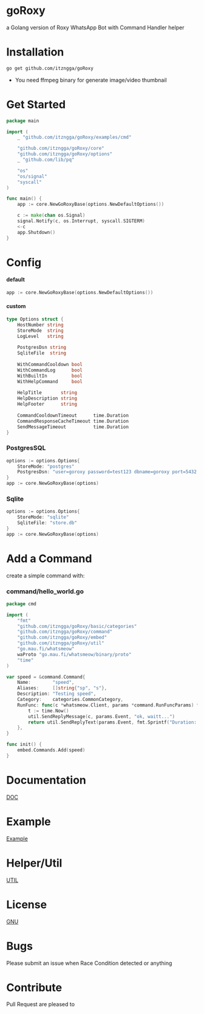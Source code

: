 # goRoxy

a Golang version of Roxy WhatsApp Bot with Command Handler helper

# Installation
```bash 
go get github.com/itzngga/goRoxy
```
- You need ffmpeg binary for generate image/video thumbnail

# Get Started
```go
package main

import (
	_ "github.com/itzngga/goRoxy/examples/cmd"

	"github.com/itzngga/goRoxy/core"
	"github.com/itzngga/goRoxy/options"
	_ "github.com/lib/pq"

	"os"
	"os/signal"
	"syscall"
)

func main() {
	app := core.NewGoRoxyBase(options.NewDefaultOptions())

	c := make(chan os.Signal)
	signal.Notify(c, os.Interrupt, syscall.SIGTERM)
	<-c
	app.Shutdown()
}

```
# Config
#### default
```go
app := core.NewGoRoxyBase(options.NewDefaultOptions())
```
#### custom
```go
type Options struct {
    HostNumber string
    StoreMode  string
    LogLevel   string
    
    PostgresDsn string
    SqliteFile  string
    
    WithCommandCooldown bool
    WithCommandLog      bool
    WithBuiltIn         bool
    WithHelpCommand     bool
    
    HelpTitle       string
    HelpDescription string
    HelpFooter      string
    
    CommandCooldownTimeout      time.Duration
    CommandResponseCacheTimeout time.Duration
    SendMessageTimeout          time.Duration
}
```
### PostgresSQL
```go
options := options.Options{
	StoreMode: "postgres"
	PostgresDsn: "user=goroxy password=test123 dbname=goroxy port=5432 sslmode=disable TimeZone=Asia/Jakarta"
}
app := core.NewGoRoxyBase(options)
```

### Sqlite
```go
options := options.Options{
	StoreMode: "sqlite"
	SqliteFile: "store.db"
}
app := core.NewGoRoxyBase(options)
```

# Add a Command
create a simple command with:
### command/hello_world.go
```go
package cmd

import (
	"fmt"
	"github.com/itzngga/goRoxy/basic/categories"
	"github.com/itzngga/goRoxy/command"
	"github.com/itzngga/goRoxy/embed"
	"github.com/itzngga/goRoxy/util"
	"go.mau.fi/whatsmeow"
	waProto "go.mau.fi/whatsmeow/binary/proto"
	"time"
)

var speed = &command.Command{
	Name:        "speed",
	Aliases:     []string{"sp", "s"},
	Description: "Testing speed",
	Category:    categories.CommonCategory,
	RunFunc: func(c *whatsmeow.Client, params *command.RunFuncParams) *waProto.Message {
		t := time.Now()
		util.SendReplyMessage(c, params.Event, "ok, waitt...")
		return util.SendReplyText(params.Event, fmt.Sprintf("Duration: %f seconds", time.Now().Sub(t).Seconds()))
	},
}

func init() {
	embed.Commands.Add(speed)
}
```

# Documentation
[DOC](https://github.com/itzngga/goRoxy/tree/master/DOC.md)
# Example
[Example](https://github.com/itzngga/goRoxy/tree/master/examples)
# Helper/Util
[UTIL](https://github.com/itzngga/goRoxy/tree/master/util)

# License
[GNU](https://github.com/ItzNgga/goRoxy/blob/master/LICENSE)

# Bugs
Please submit an issue when Race Condition detected or anything

# Contribute
Pull Request are pleased to